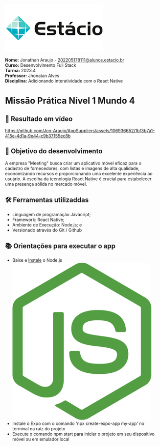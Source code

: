 ![image](./assets/estacio.png)

**Nome:** Jonathan Araujo - 202205178111@alunos.estacio.br\
**Curso:** Desenvolvimento Full Stack\
**Turma:** 2023.4\
**Professor:** Jhonatan Alves\
**Disciplina:** Adicionando interatividade com o React Native


# Missão Prática Nível 1 Mundo 4

## 🎥 Resultado em vídeo

https://github.com/Jon-Araujo/AppSuppliers/assets/106936652/1bf3b7a1-415e-4d1a-9e44-c9b37155ec8b

## 🎯 Objetivo do desenvolvimento

A empresa "Meeting" busca criar um aplicativo móvel eficaz para o cadastro de
fornecedores, com listas e imagens de alta qualidade, economizando recursos e
proporcionando uma excelente experiência ao usuário. A escolha da tecnologia React
Native é crucial para estabelecer uma presença sólida no mercado móvel.

## 🛠 Ferramentas utilizaddas

- Linguagem de programação Javacript; 
- Framework: React Native;
- Ambiente de Execução: Node.js; e
- Versionado através do Git / Github

## 📚 Orientações para executar o app

* Baixe e [Instale](https://nodejs.org/en) o Node.js ![Node.js](./assets/nodejs.png)
* Instale o Expo com o comando 'npx create-expo-app my-app' no terminal na raiz do projeto
* Execute o comando npm start para iniciar o projeto em seu dispositivo móvel ou em emulador local
